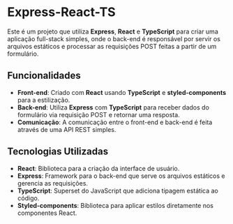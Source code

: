 # Express-React-TS

Este é um projeto que utiliza **Express**, **React** e **TypeScript** para criar uma aplicação full-stack simples, onde o back-end é responsável por servir os arquivos estáticos e processar as requisições POST feitas a partir de um formulário.

## Funcionalidades

- **Front-end**: Criado com **React** usando **TypeScript** e **styled-components** para a estilização.
- **Back-end**: Utiliza **Express** com **TypeScript** para receber dados do formulário via requisição POST e retornar uma resposta.
- **Comunicação**: A comunicação entre o front-end e back-end é feita através de uma API REST simples.

## Tecnologias Utilizadas

- **React**: Biblioteca para a criação da interface de usuário.
- **Express**: Framework para o back-end que serve os arquivos estáticos e gerencia as requisições.
- **TypeScript**: Superset do JavaScript que adiciona tipagem estática ao código.
- **Styled-components**: Biblioteca para aplicar estilos diretamente nos componentes React.
